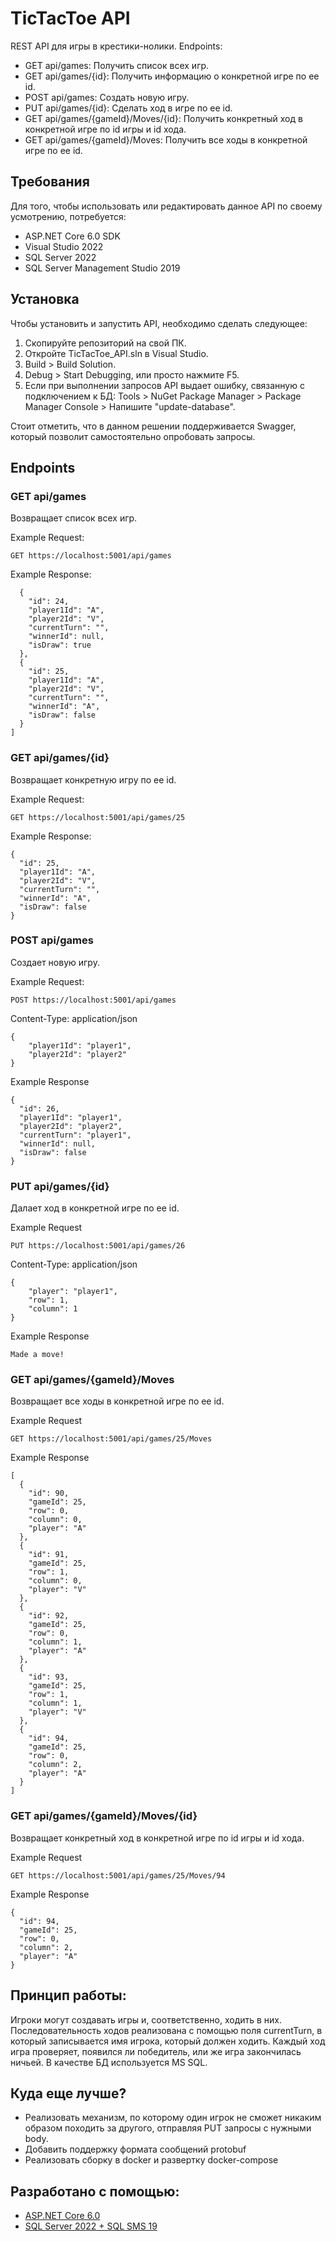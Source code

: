 # TicTacToe API

REST API для игры в крестики-нолики. Endpoints:

* GET api/games: Получить список всех игр.
* GET api/games/{id}: Получить информацию о конкретной игре по ее id.
* POST api/games: Создать новую игру.
* PUT api/games/{id}: Сделать ход в игре по ее id.
* GET api/games/{gameId}/Moves/{id}: Получить конкретный ход в конкретной игре по id игры и id хода.
* GET api/games/{gameId}/Moves: Получить все ходы в конкретной игре по ее id.

## Требования
Для того, чтобы использовать или редактировать данное API по своему усмотрению, потребуется:

* ASP.NET Core 6.0 SDK
* Visual Studio 2022
* SQL Server 2022
* SQL Server Management Studio 2019

## Установка

Чтобы установить и запустить API, необходимо сделать следующее:

1. Скопируйте репозиторий на свой ПК.
2. Откройте TicTacToe_API.sln в Visual Studio.
3. Build > Build Solution.
4. Debug > Start Debugging, или просто нажмите F5.
5. Если при выполнении запросов API выдает ошибку, связанную с подключением к БД: Tools > NuGet Package Manager > Package Manager Console > Напишите "update-database".

Стоит отметить, что в данном решении поддерживается Swagger, который позволит самостоятельно опробовать запросы.

## Endpoints

### GET api/games

Возвращает список всех игр.

Example Request:

`GET https://localhost:5001/api/games`

Example Response:

```[
  {
    "id": 24,
    "player1Id": "A",
    "player2Id": "V",
    "currentTurn": "",
    "winnerId": null,
    "isDraw": true
  },
  {
    "id": 25,
    "player1Id": "A",
    "player2Id": "V",
    "currentTurn": "",
    "winnerId": "A",
    "isDraw": false
  }
]
```

### GET api/games/{id}

Возвращает конкретную игру по ее id.

Example Request:

`GET https://localhost:5001/api/games/25`

Example Response:

```
{
  "id": 25,
  "player1Id": "A",
  "player2Id": "V",
  "currentTurn": "",
  "winnerId": "A",
  "isDraw": false
}
```

### POST api/games

Создает новую игру.

Example Request:

` POST https://localhost:5001/api/games `

Content-Type: application/json

```
{
    "player1Id": "player1",
    "player2Id": "player2"
}
```

Example Response

```
{
  "id": 26,
  "player1Id": "player1",
  "player2Id": "player2",
  "currentTurn": "player1",
  "winnerId": null,
  "isDraw": false
}
```

### PUT api/games/{id}

Далает ход в конкретной игре по ее id.

Example Request

`PUT https://localhost:5001/api/games/26`

Content-Type: application/json

```
{
    "player": "player1",
    "row": 1,
    "column": 1
}
```

Example Response

`Made a move!`

### GET api/games/{gameId}/Moves

Возвращает все ходы в конкретной игре по ее id.

Example Request

`GET https://localhost:5001/api/games/25/Moves`

Example Response

```
[
  {
    "id": 90,
    "gameId": 25,
    "row": 0,
    "column": 0,
    "player": "A"
  },
  {
    "id": 91,
    "gameId": 25,
    "row": 1,
    "column": 0,
    "player": "V"
  },
  {
    "id": 92,
    "gameId": 25,
    "row": 0,
    "column": 1,
    "player": "A"
  },
  {
    "id": 93,
    "gameId": 25,
    "row": 1,
    "column": 1,
    "player": "V"
  },
  {
    "id": 94,
    "gameId": 25,
    "row": 0,
    "column": 2,
    "player": "A"
  }
]
```

### GET api/games/{gameId}/Moves/{id}

Возвращает конкретный ход в конкретной игре по id игры и id хода.

Example Request

`GET https://localhost:5001/api/games/25/Moves/94`

Example Response

```
{
  "id": 94,
  "gameId": 25,
  "row": 0,
  "column": 2,
  "player": "A"
}
```
## Принцип работы:

Игроки могут создавать игры и, соответственно, ходить в них. Последовательность ходов реализована с помощью поля currentTurn, в который записывается имя игрока, который должен ходить. Каждый ход игра проверяет, появился ли победитель, или же игра закончилась ничьей. В качестве БД используется MS SQL.

## Куда еще лучше?

* Реализовать механизм, по которому один игрок не сможет никаким образом походить за другого, отправляя PUT запросы с нужными body.
* Добавить поддержку формата сообщений protobuf
* Реализовать сборку в docker и развертку docker-compose

## Разработано с помощью:

* [ASP.NET Core 6.0](https://dotnet.microsoft.com)
* [SQL Server 2022 + SQL SMS 19](https://learn.microsoft.com/en-us/sql/ssms/sql-server-management-studio-ssms?view=sql-server-ver16)
